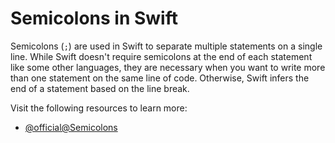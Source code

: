 # Semicolons in Swift

Semicolons (`;`) are used in Swift to separate multiple statements on a single line. While Swift doesn't require semicolons at the end of each statement like some other languages, they are necessary when you want to write more than one statement on the same line of code. Otherwise, Swift infers the end of a statement based on the line break.

Visit the following resources to learn more:

- [@official@Semicolons](https://docs.swift.org/swift-book/documentation/the-swift-programming-language/thebasics/#Semicolons)